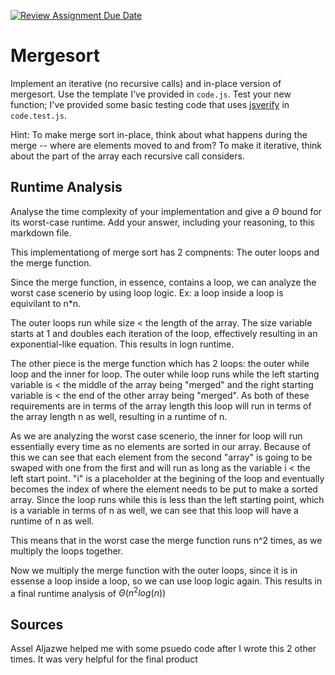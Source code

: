 [![Review Assignment Due Date](https://classroom.github.com/assets/deadline-readme-button-24ddc0f5d75046c5622901739e7c5dd533143b0c8e959d652212380cedb1ea36.svg)](https://classroom.github.com/a/1uurLsu5)
# Mergesort

Implement an iterative (no recursive calls) and in-place version of mergesort.
Use the template I've provided in `code.js`. Test your new function; I've
provided some basic testing code that uses
[jsverify](https://jsverify.github.io/) in `code.test.js`.

Hint: To make merge sort in-place, think about what happens during the merge --
where are elements moved to and from? To make it iterative, think about the
part of the array each recursive call considers.

## Runtime Analysis

Analyse the time complexity of your implementation and give a $\Theta$ bound for
its worst-case runtime. Add your answer, including your reasoning, to this
markdown file.

This implementationg of merge sort has 2 compnents:
The outer loops and the merge function.

Since the merge function, in essence, contains a loop, we can analyze the worst case scenerio
by using loop logic. Ex: a loop inside a loop is equivilant to n*n.

The outer loops run while size < the length of the array. The size variable starts at 1 and doubles each iteration
of the loop, effectively resulting in an exponential-like equation. This results in logn runtime.

The other piece is the merge function which has 2 loops: the outer while loop and the inner for loop. The outer 
while loop runs while the left starting variable is < the middle of the array being "merged" and the right starting
variable is < the end of the other array being "merged". As both of these requirements are in terms of the array length
this loop will run in terms of the array length n as well, resulting in a runtime of n.

As we are analyzing the worst case scenerio, the inner for loop will run essentially every time as no elements 
are sorted in our array. Because of this we can see that each element from the second "array" is going to be swaped
with one from the first and will run as long as the variable i < the left start point. "i" is a placeholder at the 
begining of the loop and eventually becomes the index of where the element needs to be put to make a sorted array.
Since the loop runs while this is less than the left starting point, which is a variable in terms of n as well,
we can see that this loop will have a runtime of n as well.

This means that in the worst case the merge function runs n^2 times, as we multiply the loops together.

Now we multiply the merge function with the outer loops, since it is in essense a loop inside a loop, so we can
use loop logic again. This results in a final runtime analysis of $\Theta (n^2log(n))$

## Sources

Assel Aljazwe helped me with some psuedo code after I wrote this 2 other times. It was very helpful for the 
final product

